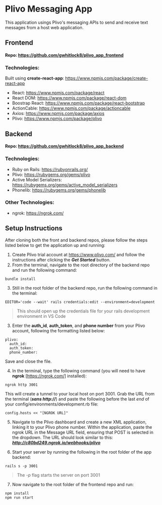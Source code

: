 # Plivo Messaging App
This application usings Plivo's messaging APIs to send and receive text messages from a host web application.

## Frontend
#### Repo: https://github.com/gwhitlock8/plivo_app_frontend
### Technologies:
Built using **create-react-app**: https://www.npmjs.com/package/create-react-app
- React: https://www.npmjs.com/package/react
- React DOM: https://www.npmjs.com/package/react-dom
- Boostrap React: https://www.npmjs.com/package/react-bootstrap
- ActionCable: https://www.npmjs.com/package/actioncable
- Axios: https://www.npmjs.com/package/axios
- Plivo: https://www.npmjs.com/package/plivo

## Backend
#### Repo: https://github.com/gwhitlock8/plivo_app_backend
### Technologies:
- Ruby on Rails: https://rubyonrails.org/
- Plivo: https://rubygems.org/gems/plivo
- Active Model Serializers: https://rubygems.org/gems/active_model_serializers
- Phonelib: https://rubygems.org/gems/phonelib

### Other Technologies:
- ngrok: https://ngrok.com/

## Setup Instructions

After cloning both the front and backend repos, please follow the steps listed below to get the application up and running:
1. Create Plivo trial account at https://www.plivo.com/ and follow the instructions after clicking the ***Get Started*** button.
2.  From the terminal, navigate to the root directory of the backend repo and run the following command:
```
bundle install
```
3. Still in the root folder of the backend repo, run the following command in the terminal:
```
EDITOR='code --wait' rails credentials:edit --environment=development
```
> This should open up the credentials file for your rails development environment in VS Code

3. Enter the **auth_id**, **auth_token**, and **phone number** from your Plivo account, following the formatting listed below:
```
plivo:
  auth_id:
  auth_token:
  phone_number:
```
Save and close the file.

4. In the terminal, type the following command (you will need to have **ngrok** [https://ngrok.com/] installed):
```
ngrok http 3001
```
This will create a tunnel to your local host on port 3001. Grab the URL from the terminal (***sans http://***) and paste the following before the last *end* of your config/environments/development.rb file:
```
config.hosts << "[NGROK URL]"
```
5. Navigate to the Plivo dashboard and create a new XML application, linking it to your Plivo phone number. Within the application, paste the ngrok URL in the Message URL field, ensuring that POST is selected in the dropdown. The URL should look similar to this: ***http://c80bd249.ngrok.io/webhooks/plivo***

6. Start your server by running the following in the root folder of the app backend:
```
rails s -p 3001
```
>The *-p* flag starts the server on port 3001

7. Now navigate to the root folder of the frontend repo and run:
```
npm install
npm run start
```

